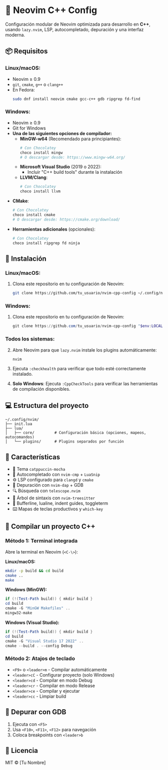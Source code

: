 
# 🧠 Neovim C++ Config

Configuración modular de Neovim optimizada para desarrollo en **C++**, usando `lazy.nvim`, LSP, autocompletado, depuración y una interfaz moderna.

## 📦 Requisitos

### Linux/macOS:
- Neovim ≥ 0.9
- `git`, `cmake`, `g++` o `clang++`
- En Fedora:
  ```bash
  sudo dnf install neovim cmake gcc-c++ gdb ripgrep fd-find
  ```

### Windows:
- Neovim ≥ 0.9
- Git for Windows
- **Una de las siguientes opciones de compilador:**
  - **MinGW-w64** (Recomendado para principiantes):
    ```powershell
    # Con Chocolatey
    choco install mingw
    # O descargar desde: https://www.mingw-w64.org/
    ```
  - **Microsoft Visual Studio** (2019 o 2022):
    - Incluir "C++ build tools" durante la instalación
  - **LLVM/Clang**:
    ```powershell
    # Con Chocolatey
    choco install llvm
    ```
- **CMake**:
  ```powershell
  # Con Chocolatey
  choco install cmake
  # O descargar desde: https://cmake.org/download/
  ```
- **Herramientas adicionales** (opcionales):
  ```powershell
  # Con Chocolatey
  choco install ripgrep fd ninja
  ```

## 🔧 Instalación

### Linux/macOS:
1. Clona este repositorio en tu configuración de Neovim:
   ```bash
   git clone https://github.com/tu_usuario/nvim-cpp-config ~/.config/nvim
   ```

### Windows:
1. Clona este repositorio en tu configuración de Neovim:
   ```powershell
   git clone https://github.com/tu_usuario/nvim-cpp-config "$env:LOCALAPPDATA\nvim"
   ```

### Todos los sistemas:
2. Abre Neovim para que `lazy.nvim` instale los plugins automáticamente:
   ```bash
   nvim
   ```

3. Ejecuta `:checkhealth` para verificar que todo esté correctamente instalado.

4. **Solo Windows**: Ejecuta `:CppCheckTools` para verificar las herramientas de compilación disponibles.

## 💻 Estructura del proyecto

```
~/.config/nvim/
├── init.lua
├── lua/
│   ├── core/         # Configuración básica (opciones, mapeos, autocomandos)
│   └── plugins/      # Plugins separados por función
```

## 🚀 Características

- 🎨 Tema `catppuccin-mocha`
- 🧩 Autocompletado con `nvim-cmp` + `LuaSnip`
- ⚙️ LSP configurado para `clangd` y `cmake`
- 🧪 Depuración con `nvim-dap` + GDB
- 🔍 Búsqueda con `telescope.nvim`
- 🌲 Árbol de sintaxis con `nvim-treesitter`
- 🧵 Bufferline, lualine, indent guides, toggleterm
- ⌨️ Mapas de teclas productivos y `which-key`

## 🔨 Compilar un proyecto C++

### Método 1: Terminal integrada
Abre la terminal en Neovim (`<C-\>`):

**Linux/macOS:**
```bash
mkdir -p build && cd build
cmake ..
make
```

**Windows (MinGW):**
```powershell
if (!(Test-Path build)) { mkdir build }
cd build
cmake -G "MinGW Makefiles" ..
mingw32-make
```

**Windows (Visual Studio):**
```powershell
if (!(Test-Path build)) { mkdir build }
cd build
cmake -G "Visual Studio 17 2022" ..
cmake --build . --config Debug
```

### Método 2: Atajos de teclado
- `<F9>` o `<leader>m` - Compilar automáticamente
- `<leader>cC` - Configurar proyecto (solo Windows)
- `<leader>cd` - Compilar en modo Debug
- `<leader>cr` - Compilar en modo Release
- `<leader>ce` - Compilar y ejecutar
- `<leader>cc` - Limpiar build

## 🐞 Depurar con GDB

1. Ejecuta con `<F5>`
2. Usa `<F10>`, `<F11>`, `<F12>` para navegación
3. Coloca breakpoints con `<leader>b`

## 📜 Licencia

MIT © [Tu Nombre]
